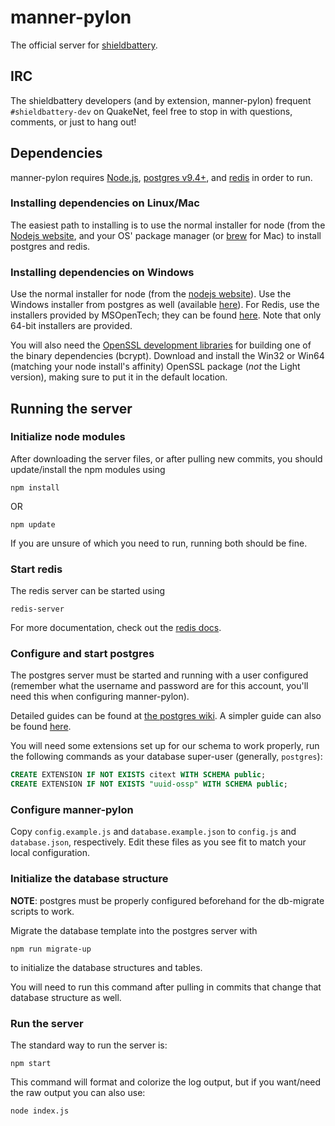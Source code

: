 # manner-pylon
The official server for [shieldbattery](https://github.com/tec27/shieldbattery).

## IRC
The shieldbattery developers (and by extension, manner-pylon) frequent `#shieldbattery-dev` on QuakeNet, feel free to stop in with questions, comments, or just to hang out!

## Dependencies
manner-pylon requires [Node.js](http://nodejs.org), [postgres v9.4+](http://postgresql.org), and [redis](http://redis.io) in order to run.

### Installing dependencies on Linux/Mac
The easiest path to installing is to use the normal installer for node (from the [Nodejs website](http://nodejs.org), and your OS' package manager (or [brew](http://brew.sh/) for Mac) to install postgres and redis.

### Installing dependencies on Windows
Use the normal installer for node (from the [nodejs website](http://nodejs.org)). Use the Windows installer from postgres as well (available [here](http://www.postgresql.org/download/windows/)). For Redis, use the installers provided by MSOpenTech; they can be found [here](https://github.com/MSOpenTech/redis/releases). Note that only 64-bit installers are provided.

You will also need the [OpenSSL development libraries](http://slproweb.com/products/Win32OpenSSL.html) for building one of the binary dependencies (bcrypt). Download and install the Win32 or Win64 (matching your node install's affinity) OpenSSL package (*not* the Light version), making sure to put it in the default location.

## Running the server
### Initialize node modules

After downloading the server files, or after pulling new commits, you should update/install the npm
modules using

```
npm install
```

OR

```
npm update
```

If you are unsure of which you need to run, running both should be fine.


### Start redis
The redis server can be started using

```
redis-server
```

For more documentation, check out the [redis docs](http://redis.io/documentation).

### Configure and start postgres

The postgres server must be started and running with a user configured (remember what the username
and password are for this account, you'll need this when configuring manner-pylon).

Detailed guides can be found at
[the postgres wiki](https://wiki.postgresql.org/wiki/Detailed_installation_guides). A simpler guide
can also be found
[here](http://www.thegeekstuff.com/2009/04/linux-postgresql-install-and-configure-from-source/).

You will need some extensions set up for our schema to work properly, run the following commands
as your database super-user (generally, `postgres`):
```sql
CREATE EXTENSION IF NOT EXISTS citext WITH SCHEMA public;
CREATE EXTENSION IF NOT EXISTS "uuid-ossp" WITH SCHEMA public;
```

### Configure manner-pylon

Copy `config.example.js` and `database.example.json` to `config.js` and `database.json`,
respectively. Edit these files as you see fit to match your local configuration.

### Initialize the database structure

**NOTE**: postgres must be properly configured beforehand for the db-migrate scripts to work.

Migrate the database template into the postgres server with

```
npm run migrate-up
```

to initialize the database structures and tables.

You will need to run this command after pulling in commits that change that database structure as
well.

### Run the server

The standard way to run the server is:

```
npm start
```

This command will format and colorize the log output, but if you want/need the raw output you can
also use:

```
node index.js
```
